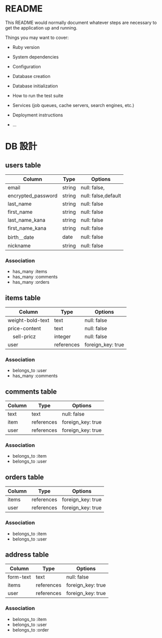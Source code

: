 # README

This README would normally document whatever steps are necessary to get the
application up and running.

Things you may want to cover:

* Ruby version

* System dependencies

* Configuration

* Database creation

* Database initialization

* How to run the test suite

* Services (job queues, cache servers, search engines, etc.)

* Deployment instructions

* ...
# DB 設計

## users table

| Column             | Type                | Options                 |
|--------------------|---------------------|-------------------------|
| email              | string              | null: false,            |
| encrypted_password  | string              | null: false,default             |
| last_name           | string              | null: false             |
| first_name          | string              | null: false             |
| last_name_kana      | string              | null: false             |
| first_name_kana     | string              | null: false             |
|  birth＿date         |date             | null: false             |
| nickname            |string            | null: false             |


### Association

* has_many :items
* has_many :comments
* has_many :orders

## items table

| Column                              | Type       | Options           |
|-------------------------------------|------------|-------------------|
|  weight-bold-text                   | text       | null: false       |
|  price-content                      | text       | null: false       |
|　sell-pricz|                        integer      | null: false        |
|  user                               | references | foreign_key: true |

### Association
 
- belongs_to :user
- has_many :comments

## comments table

| Column      | Type       | Options           |
|-------------|------------|-------------------|
| text        | text       | null: false       |
| item        | references | foreign_key: true |
| user        | references | foreign_key: true |

### Association

- belongs_to :item
- belongs_to :user

## orders table

| Column      | Type       | Options           |
|-------------|------------|-------------------|
| items       | references | foreign_key: true |
| user        | references | foreign_key: true |

### Association

- belongs_to :item
- belongs_to :user

## address table

| Column      | Type       | Options           |
|-------------|------------|-------------------|
| form-text   | text       | null: false       |
| items       | references | foreign_key: true |
| user        | references | foreign_key: true |

### Association

- belongs_to :item
- belongs_to :user
- belongs_to :order